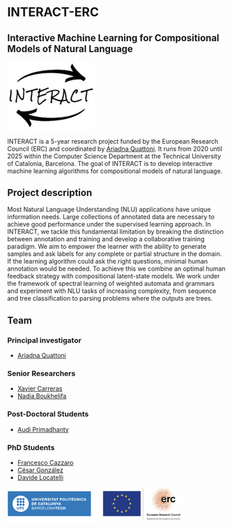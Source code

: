# INTERACT-ERC
## Interactive Machine Learning for Compositional Models of Natural Language
<img src="/assets/interact_logo.png" alt="interact_logo" width="200"/>

INTERACT is a 5-year research project funded by the European Research Council (ERC) and coordinated by [Ariadna Quattoni](https://ariadnaquattoni.github.io). It runs from 2020 until 2025 within the Computer Science Department at the Technical University of Catalonia, Barcelona. The goal of INTERACT is to develop interactive machine learning algorithms for compositional models of natural language.

## Project description
Most Natural Language Understanding (NLU) applications have unique information needs. Large collections of annotated data are necessary to achieve good performance under the supervised learning approach. In INTERACT, we tackle this fundamental limitation by breaking the distinction between annotation and training and develop a collaborative training paradigm. We aim to empower the learner with the ability to generate samples and ask labels for any complete or partial structure in the domain. If the learning algorithm could ask the right questions, minimal human annotation would be needed. To achieve this we combine an optimal human feedback strategy with compositional latent-state models. We work under the framework of spectral learning of weighted automata and grammars and experiment with NLU tasks of increasing complexity, from sequence and tree classification to parsing problems where the outputs are trees.

## Team
### Principal investigator
- [Ariadna Quattoni](https://ariadnaquattoni.github.io)

### Senior Researchers
- [Xavier Carreras](https://xaviercarreras.github.io)
- [Nadia Boukhelifa](https://scholar.google.com/citations?user=t-6tRgkAAAAJ&hl=en)

### Post-Doctoral Students
- [Audi Primadhanty](https://www.cs.upc.edu/~primadhanty/)

### PhD Students
- [Francesco Cazzaro](https://francescoczz.github.io)
- [César González](https://github.com/cglez)
- [Davide Locatelli](https://davidelct.com)

<img src="/assets/erc_logo.png" alt="erc_logo" width="400"/>
